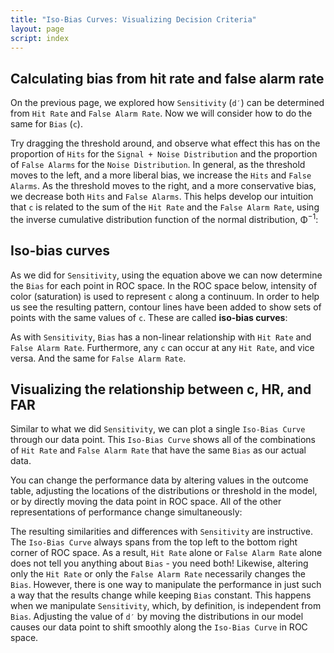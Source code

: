 ```yaml
---
title: "Iso-Bias Curves: Visualizing Decision Criteria"
layout: page
script: index
---
```


## Calculating bias from hit rate and false alarm rate

On the previous page, we explored how `Sensitivity` (`d′`) can be determined from `Hit Rate` and
`False Alarm Rate`. Now we will consider how to do the same for `Bias` (`c`).

<sdt-example-interactive order="trm">
  <sdt-model interactive threshold bias distributions sensitivity color="outcome"></sdt-model>
</sdt-example-interactive>

Try dragging the threshold around, and observe what effect this has on the proportion of `Hits` for
the `Signal + Noise Distribution` and the proportion of `False Alarms` for the `Noise Distribution`. In general, as the threshold moves to the left, and a more liberal bias, we increase the `Hits` and `False Alarms`. As the threshold moves to the right, and a more conservative bias, we decrease both `Hits` and `False Alarms`. This helps develop our intuition that `c` is related to the sum of the `Hit Rate` and the `False Alarm Rate`, using the inverse cumulative distribution function of the normal distribution, <span class="math-greek">Φ</span><sup class="exp">−1</sup>:

<sdt-equation-hrfar2c></sdt-equation-hrfar2c>

<sdt-equation-hrfar2c numeric interactive hit-rate=".5" false-alarm-rate=".5">
  </sdt-equation-hrfar2c>

## Iso-bias curves

As we did for `Sensitivity`, using the equation above we can now determine the `Bias` for each point
in ROC space. In the ROC space below, intensity of color (saturation) is used to represent `c` along
a continuum. In order to help us see the resulting pattern, contour lines have been added to show
sets of points with the same values of `c`. These are called **iso-bias curves**:

<sdt-example-interactive>
  <roc-space contour="bias" point="none" iso-d="none" iso-c="none"></roc-space>
</sdt-example-interactive>

As with `Sensitivity`, `Bias` has a non-linear relationship with `Hit Rate` and `False Alarm Rate`.
Furthermore, any `c` can occur at any `Hit Rate`, and vice versa. And the same for
`False Alarm Rate`.

## Visualizing the relationship between <span class="math-var">c</span>, HR, and FAR

Similar to what we did `Sensitivity`, we can plot a single `Iso-Bias Curve` through our data
point. This `Iso-Bias Curve` shows all of the combinations of `Hit Rate` and
`False Alarm Rate` that have the same `Bias` as our actual data.

You can change the performance data by altering values in the outcome table, adjusting the locations
of the distributions or threshold in the model, or by directly moving the data point in ROC space.
All of the other representations of performance change simultaneously:

<sdt-example-interactive>
  <sdt-table interactive numeric summary="stimulusRates accuracy"
    hits="80" misses="20" false-alarms="10" correct-rejections="90"></sdt-table>
  <roc-space interactive point="all" iso-d="none" iso-c="all"></roc-space>
  <sdt-model interactive threshold bias distributions sensitivity color="outcome"></sdt-model>
</sdt-example-interactive>

The resulting similarities and differences with `Sensitivity` are instructive. The `Iso-Bias Curve`
always spans from the top left to the bottom right corner of ROC space. As a result, `Hit Rate`
alone or `False Alarm Rate` alone does not tell you anything about `Bias` - you need both! Likewise,
altering only the `Hit Rate` or only the `False Alarm Rate` necessarily changes the `Bias`. However,
there is one way to manipulate the performance in just such a way that the results change while
keeping `Bias` constant. This happens when we manipulate `Sensitivity`, which, by definition, is
independent from `Bias`. Adjusting the value of `d′` by moving the distributions in our model causes
our data point to shift smoothly along the `Iso-Bias Curve` in ROC space.
